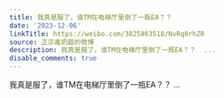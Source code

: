 ```yaml
---
title: 我真是服了，谁TM在电梯厅里倒了一瓶EA？？
date: '2023-12-06'
linkTitle: https://weibo.com/3825863518/NvRq0rhZR
source: 正宗毒奶菇的微博
description: 我真是服了，谁TM在电梯厅里倒了一瓶EA？？  ...
disable_comments: true
---
```

我真是服了，谁TM在电梯厅里倒了一瓶EA？？  ...